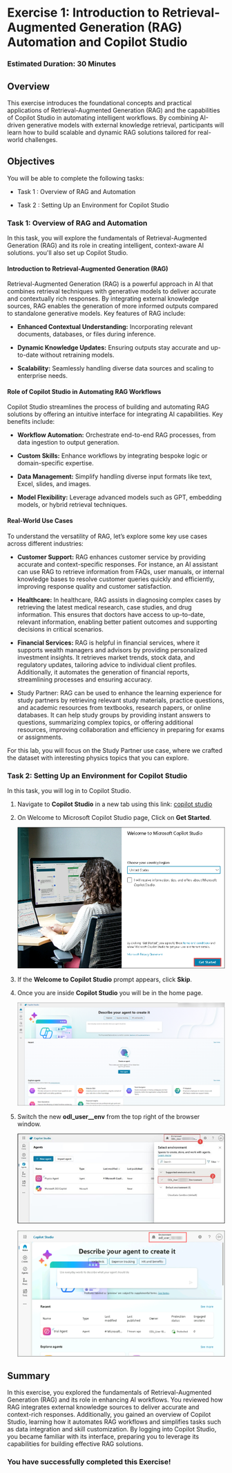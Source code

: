 # Exercise 1: Introduction to Retrieval-Augmented Generation (RAG) Automation and Copilot Studio 

### Estimated Duration: 30 Minutes

## Overview

This exercise introduces the foundational concepts and practical applications of Retrieval-Augmented Generation (RAG) and the capabilities of Copilot Studio in automating intelligent workflows. By combining AI-driven generative models with external knowledge retrieval, participants will learn how to build scalable and dynamic RAG solutions tailored for real-world challenges.

## Objectives

You will be able to complete the following tasks:

- Task 1 : Overview of RAG and Automation

- Task 2 : Setting Up an Environment for Copilot Studio

### Task 1: Overview of RAG and Automation

In this task, you will explore the fundamentals of Retrieval-Augmented Generation (RAG) and its role in creating intelligent, context-aware AI solutions. you'll also set up Copilot Studio.

#### Introduction to Retrieval-Augmented Generation (RAG)

Retrieval-Augmented Generation (RAG) is a powerful approach in AI that combines retrieval techniques with generative models to deliver accurate and contextually rich responses. By integrating external knowledge sources, RAG enables the generation of more informed outputs compared to standalone generative models. Key features of RAG include:

- **Enhanced Contextual Understanding:** Incorporating relevant documents, databases, or files during inference.

- **Dynamic Knowledge Updates:** Ensuring outputs stay accurate and up-to-date without retraining models.

- **Scalability:** Seamlessly handling diverse data sources and scaling to enterprise needs.

#### Role of Copilot Studio in Automating RAG Workflows

Copilot Studio streamlines the process of building and automating RAG solutions by offering an intuitive interface for integrating AI capabilities. Key benefits include:

- **Workflow Automation:** Orchestrate end-to-end RAG processes, from data ingestion to output generation.

- **Custom Skills:** Enhance workflows by integrating bespoke logic or domain-specific expertise.

- **Data Management:** Simplify handling diverse input formats like text, Excel, slides, and images.

- **Model Flexibility:** Leverage advanced models such as GPT, embedding models, or hybrid retrieval techniques.

#### Real-World Use Cases

To understand the versatility of RAG, let’s explore some key use cases across different industries:

- **Customer Support:** RAG enhances customer service by providing accurate and context-specific responses. For instance, an AI assistant can use RAG to retrieve information from FAQs, user manuals, or internal knowledge bases to resolve customer queries quickly and efficiently, improving response quality and customer satisfaction.

- **Healthcare:** In healthcare, RAG assists in diagnosing complex cases by retrieving the latest medical research, case studies, and drug information. This ensures that doctors have access to up-to-date, relevant information, enabling better patient outcomes and supporting decisions in critical scenarios.

- **Financial Services:** RAG is helpful in financial services, where it supports wealth managers and advisors by providing personalized investment insights. It retrieves market trends, stock data, and regulatory updates, tailoring advice to individual client profiles. Additionally, it automates the generation of financial reports, streamlining processes and ensuring accuracy.

- Study Partner: RAG can be used to enhance the learning experience for study partners by retrieving relevant study materials, practice questions, and academic resources from textbooks, research papers, or online databases. It can help study groups by providing instant answers to questions, summarizing complex topics, or offering additional resources, improving collaboration and efficiency in preparing for exams or assignments.

For this lab, you will focus on the Study Partner use case, where we crafted the dataset with interesting physics topics that you can explore.

### Task 2: Setting Up an Environment for Copilot Studio

In this task, you will log in to Copilot Studio.

1. Navigate to **Copilot Studio**  in a new tab using this link: [copilot studio](https://go.microsoft.com/fwlink/p/?linkid=2252408&clcid=0x409&culture=en-us&country=us)

1. On Welcome to Microsoft Copilot Studio page, Click on **Get Started**.

   ![](../media/pp-13.png)

1. If the **Welcome to Copilot Studio** prompt appears, click **Skip**.
 
1. Once you are inside **Copilot Studio** you will be in the home page. 

   ![](../media/ex1img3.png)

1. Switch the new **odl_user_<inject key="DeploymentID" enableCopy="false" />_env** from the top right of the browser window.

   ![](../media/image-updatedcp.jpg)

   ![](../media/Env-switch.png)

## Summary

In this exercise, you explored the fundamentals of Retrieval-Augmented Generation (RAG) and its role in enhancing AI workflows. You reviewed how RAG integrates external knowledge sources to deliver accurate and context-rich responses. Additionally, you gained an overview of Copilot Studio, learning how it automates RAG workflows and simplifies tasks such as data integration and skill customization. By logging into Copilot Studio, you became familiar with its interface, preparing you to leverage its capabilities for building effective RAG solutions.

### You have successfully completed this Exercise!
